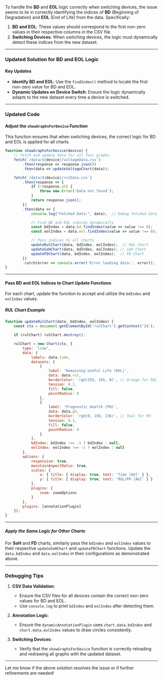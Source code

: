To handle the **BD** and **EOL** logic correctly when switching devices, the issue seems to lie in correctly identifying the indices of **BD** (Beginning of Degradation) and **EOL** (End of Life) from the data. Specifically:

1. **BD and EOL**: These values should correspond to the first non-zero values in their respective columns in the CSV file.
2. **Switching Devices**: When switching devices, the logic must dynamically detect these indices from the new dataset.

---

### Updated Solution for BD and EOL Logic

#### Key Updates
- **Identify BD and EOL**: Use the `findIndex()` method to locate the first non-zero value for BD and EOL.
- **Dynamic Updates on Device Switch**: Ensure the logic dynamically adapts to the new dataset every time a device is switched.

---

### Updated Code

#### Adjust the `showGraphsForDevice` Function
This function ensures that when switching devices, the correct logic for BD and EOL is applied for all charts.

```javascript
function showGraphsForDevice(device) {
    // Fetch and update data for all four graphs
    fetch(`/data/${device}/voltageData.csv`)
        .then(response => response.json())
        .then(data => updateVoltageChart(data));

    fetch(`/data/${device}/rulData.csv`)
        .then(response => {
            if (!response.ok) {
                throw new Error('Data not found');
            }
            return response.json();
        })
        .then(data => {
            console.log("Fetched Data:", data);  // Debug fetched data

            // Find BD and EOL indices dynamically
            const bdIndex = data.bd.findIndex(value => value !== 0);
            const eolIndex = data.eol.findIndex(value => value !== 0);

            // Pass indices to all charts
            updateRulChart(data, bdIndex, eolIndex);  // RUL Chart
            updateSoHChart(data, bdIndex, eolIndex); // SoH Chart
            updateFDChart(data, bdIndex, eolIndex);  // FD Chart
        })
        .catch(error => console.error('Error loading data:', error));
}
```

---

#### Pass BD and EOL Indices to Chart Update Functions

For each chart, update the function to accept and utilize the `bdIndex` and `eolIndex` values.

##### RUL Chart Example

```javascript
function updateRulChart(data, bdIndex, eolIndex) {
    const ctx = document.getElementById('rulChart').getContext('2d');

    if (rulChart) rulChart.destroy();

    rulChart = new Chart(ctx, {
        type: 'line',
        data: {
            labels: data.time,
            datasets: [
                {
                    label: 'Remaining Useful Life (RUL)',
                    data: data.rul,
                    borderColor: 'rgb(255, 165, 0)', // Orange for RUL
                    tension: 0.1,
                    fill: false,
                    pointRadius: 0
                },
                {
                    label: 'Prognostic Health (PH)',
                    data: data.ph,
                    borderColor: 'rgb(0, 150, 136)', // Teal for PH
                    tension: 0.1,
                    fill: false,
                    pointRadius: 0
                }
            ],
            bdIndex: bdIndex !== -1 ? bdIndex : null,
            eolIndex: eolIndex !== -1 ? eolIndex : null
        },
        options: {
            responsive: true,
            maintainAspectRatio: true,
            scales: {
                x: { title: { display: true, text: 'Time [AU]' } },
                y: { title: { display: true, text: 'RUL/PH [AU]' } }
            },
            plugins: {
                zoom: zoomOptions
            }
        },
        plugins: [annotationPlugin]
    });
}
```

---

##### Apply the Same Logic for Other Charts

For **SoH** and **FD** charts, similarly pass the `bdIndex` and `eolIndex` values to their respective `updateSoHChart` and `updateFDChart` functions. Update the `data.bdIndex` and `data.eolIndex` in their configurations as demonstrated above.

---

### Debugging Tips

1. **CSV Data Validation**:
   - Ensure the CSV files for all devices contain the correct non-zero values for BD and EOL.
   - Use `console.log` to print `bdIndex` and `eolIndex` after detecting them.

2. **Annotation Logic**:
   - Ensure the `dynamicAnnotationPlugin` uses `chart.data.bdIndex` and `chart.data.eolIndex` values to draw circles consistently.

3. **Switching Devices**:
   - Verify that the `showGraphsForDevice` function is correctly reloading and redrawing all graphs with the updated dataset.

---

Let me know if the above solution resolves the issue or if further refinements are needed!
